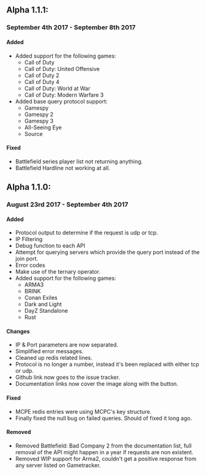 ## Alpha 1.1.1:

### September 4th 2017 - September 8th 2017

#### Added
- Added support for the following games:
  - Call of Duty
  - Call of Duty: United Offensive
  - Call of Duty 2
  - Call of Duty 4
  - Call of Duty: World at War
  - Call of Duty: Modern Warfare 3
- Added base query protocol support:
  - Gamespy
  - Gamespy 2
  - Gamespy 3
  - All-Seeing Eye
  - Source

#### Fixed
- Battlefield series player list not returning anything.
- Battlefield Hardline not working at all.

## Alpha 1.1.0:

### August 23rd 2017 - September 4th 2017

#### Added
- Protocol output to determine if the request is udp or tcp.
- IP Filtering
- Debug function to each API
- Attempt for querying servers which provide the query port instead of the join port.
- Error codes
- Make use of the ternary operator.
- Added support for the following games:
  - ARMA3
  - BRINK
  - Conan Exiles
  - Dark and Light
  - DayZ Standalone
  - Rust

#### Changes
- IP & Port parameters are now separated.
- Simplified error messages.
- Cleaned up redis related lines.
- Protocol is no longer a number, instead it's been replaced with either tcp or udp.
- Github link now goes to the issue tracker.
- Documentation links now cover the image along with the button.

#### Fixed
- MCPE redis entries were using MCPC's key structure.
- Finally fixed the null bug on failed queries. Should of fixed it long ago.

#### Removed
- Removed Battlefield: Bad Company 2 from the documentation list, full removal of the API might happen in a year if requests are non existent.
- Removed WIP support for Arma2, couldn't get a positive response from any server listed on Gametracker.